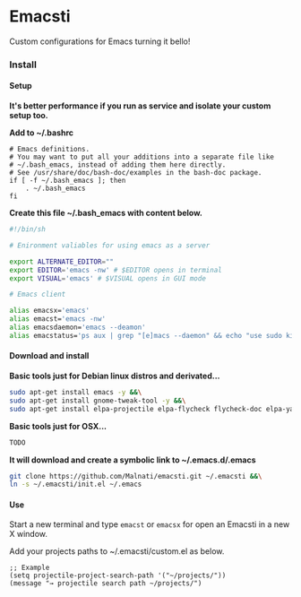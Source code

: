 # Emacsti

Custom configurations for Emacs turning it bello!

### Install

#### Setup

**It's better performance if you run as service and isolate your custom setup too.**

**Add to ~/.bashrc**

```bach
# Emacs definitions.
# You may want to put all your additions into a separate file like
# ~/.bash_emacs, instead of adding them here directly.
# See /usr/share/doc/bash-doc/examples in the bash-doc package.
if [ -f ~/.bash_emacs ]; then
	. ~/.bash_emacs
fi
```

**Create this file ~/.bash_emacs with content below.**

```bash
#!/bin/sh

# Enironment valiables for using emacs as a server

export ALTERNATE_EDITOR=""
export EDITOR='emacs -nw' # $EDITOR opens in terminal
export VISUAL='emacs' # $VISUAL opens in GUI mode

# Emacs client

alias emacsx='emacs'
alias emacst='emacs -nw'
alias emacsdaemon='emacs --deamon'
alias emacstatus='ps aux | grep "[e]macs --daemon" && echo "use sudo kill -9 <PID>"' 
```

#### Download and install

**Basic tools just for Debian linux distros and derivated...**

```bash
sudo apt-get install emacs -y &&\
sudo apt-get install gnome-tweak-tool -y &&\
sudo apt-get install elpa-projectile elpa-flycheck flycheck-doc elpa-yasnippet-snippets -y
```

**Basic tools just for OSX...**

```bash
TODO
```

**It will download and create a symbolic link to ~/.emacs.d/.emacs**

```bash
git clone https://github.com/Malnati/emacsti.git ~/.emacsti &&\
ln -s ~/.emacsti/init.el ~/.emacs 
```

#### Use

Start a new terminal and type ```emacst``` or ```emacsx``` for open an Emacsti in a new X window. 

Add your projects paths to ~/.emacsti/custom.el as below.

```elisp
;; Example
(setq projectile-project-search-path '("~/projects/"))
(message "→ projectile search path ~/projects/")
```

